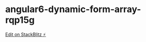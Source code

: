 # angular6-dynamic-form-array-rqp15g

[Edit on StackBlitz ⚡️](https://stackblitz.com/edit/angular6-dynamic-form-array-rqp15g)